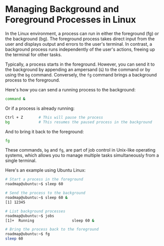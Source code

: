 # Managing Background and Foreground Processes in Linux

In the Linux environment, a process can run in either the foreground (fg) or the background (bg). The foreground process takes direct input from the user and displays output and errors to the user's terminal. In contrast, a background process runs independently of the user's actions, freeing up the terminal for other tasks.

Typically, a process starts in the foreground. However, you can send it to the background by appending an ampersand (`&`) to the command or by using the `bg` command. Conversely, the `fg` command brings a background process to the foreground.

Here's how you can send a running process to the background:

```bash
command &
```

Or if a process is already running:

```bash
Ctrl + Z       # This will pause the process
bg             # This resumes the paused process in the background
```

And to bring it back to the foreground:

```bash
fg
```

These commands, `bg` and `fg`, are part of job control in Unix-like operating systems, which allows you to manage multiple tasks simultaneously from a single terminal.

Here's an example using Ubuntu Linux:

```bash
# Start a process in the foreground
roadmap@ubuntu:~$ sleep 60

# Send the process to the background
roadmap@ubuntu:~$ sleep 60 &
[1] 12345

# List background processes
roadmap@ubuntu:~$ jobs
[1]+  Running                 sleep 60 &

# Bring the process back to the foreground
roadmap@ubuntu:~$ fg
sleep 60
```
